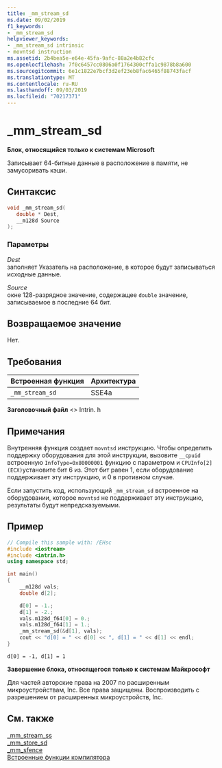 ```yaml
---
title: _mm_stream_sd
ms.date: 09/02/2019
f1_keywords:
- _mm_stream_sd
helpviewer_keywords:
- _mm_stream_sd intrinsic
- movntsd instruction
ms.assetid: 2b4bea5e-e64e-45fa-9afc-88a2e4b82cfc
ms.openlocfilehash: 7f0c6457cc0806a0f1764300cffa1c9878b8a600
ms.sourcegitcommit: 6e1c1822e7bcf3d2ef23eb8fac6465f88743facf
ms.translationtype: MT
ms.contentlocale: ru-RU
ms.lasthandoff: 09/03/2019
ms.locfileid: "70217371"
---
```

# <a name="_mm_stream_sd"></a>_mm_stream_sd

**Блок, относящийся только к системам Microsoft**

Записывает 64-битные данные в расположение в памяти, не замусоривать кэши.

## <a name="syntax"></a>Синтаксис

```C
void _mm_stream_sd(
   double * Dest,
   __m128d Source
);
```

### <a name="parameters"></a>Параметры

*Dest*\
заполняет Указатель на расположение, в которое будут записываться исходные данные.

*Source*\
окне 128-разрядное значение, содержащее `double` значение, записываемое в последние 64 бит.

## <a name="return-value"></a>Возвращаемое значение

Нет.

## <a name="requirements"></a>Требования

|Встроенная функция|Архитектура|
|---------------|------------------|
|`_mm_stream_sd`|SSE4a|

**Заголовочный файл** \<> Intrin. h

## <a name="remarks"></a>Примечания

Внутренняя функция создает `movntsd` инструкцию. Чтобы определить поддержку оборудования для этой инструкции, вызовите `__cpuid` встроенную `InfoType=0x80000001` функцию с параметром и `CPUInfo[2] (ECX)`установите бит 6 из. Этот бит равен 1, если оборудование поддерживает эту инструкцию, и 0 в противном случае.

Если запустить код, использующий `_mm_stream_sd` встроенное на оборудовании, которое `movntsd` не поддерживает эту инструкцию, результаты будут непредсказуемыми.

## <a name="example"></a>Пример

```cpp
// Compile this sample with: /EHsc
#include <iostream>
#include <intrin.h>
using namespace std;

int main()
{
    __m128d vals;
    double d[2];

    d[0] = -1.;
    d[1] = -2.;
    vals.m128d_f64[0] = 0.;
    vals.m128d_f64[1] = 1.;
    _mm_stream_sd(&d[1], vals);
    cout << "d[0] = " << d[0] << ", d[1] = " << d[1] << endl;
}
```

```Output
d[0] = -1, d[1] = 1
```

**Завершение блока, относящегося только к системам Майкрософт**

Для частей авторские права на 2007 по расширенным микроустройствам, Inc. Все права защищены. Воспроизводить с разрешением от расширенных микроустройств, Inc.

## <a name="see-also"></a>См. также

[_mm_stream_ss](../intrinsics/mm-stream-ss.md)\
[_mm_store_sd](https://software.intel.com/sites/landingpage/IntrinsicsGuide/#text=_mm_store_sd)\
[_mm_sfence](https://software.intel.com/sites/landingpage/IntrinsicsGuide/#text=_mm_sfence)\
[Встроенные функции компилятора](../intrinsics/compiler-intrinsics.md)
